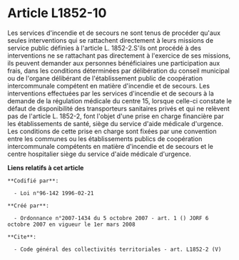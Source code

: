 # Article L1852-10

Les services d'incendie et de secours ne sont tenus de procéder qu'aux seules interventions qui se rattachent directement à
leurs missions de service public définies à l'article L. 1852-2.S'ils ont procédé à des interventions ne se rattachant pas
directement à l'exercice de ses missions, ils peuvent demander aux personnes bénéficiaires une participation aux frais, dans
les conditions déterminées par délibération du conseil municipal ou de l'organe délibérant de l'établissement public de
coopération intercommunale compétent en matière d'incendie et de secours. Les interventions effectuées par les services
d'incendie et de secours à la demande de la régulation médicale du centre 15, lorsque celle-ci constate le défaut de
disponibilité des transporteurs sanitaires privés et qui ne relèvent pas de l'article L. 1852-2, font l'objet d'une prise en
charge financière par les établissements de santé, siège du service d'aide médicale d'urgence. Les conditions de cette prise
en charge sont fixées par une convention entre les communes ou les établissements publics de coopération intercommunale
compétents en matière d'incendie et de secours et le centre hospitalier siège du service d'aide médicale d'urgence.

**Liens relatifs à cet article**

	**Codifié par**:

	  - Loi n°96-142 1996-02-21

	**Créé par**:

	  - Ordonnance n°2007-1434 du 5 octobre 2007 - art. 1 () JORF 6 octobre 2007 en vigueur le 1er mars 2008

	**Cite**:

	  - Code général des collectivités territoriales - art. L1852-2 (V)

